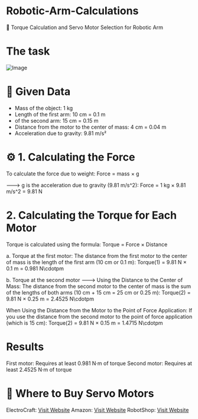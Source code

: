 # Robotic-Arm-Calculations
🦾 Torque Calculation and Servo Motor Selection for Robotic Arm




# The task 

![Image](https://github.com/user-attachments/assets/d44fbdf9-5ddd-48c7-8d72-0254c8ec0a1e)





# 📌 Given Data
- Mass of the object: 1 kg
- Length of the first arm: 10 cm = 0.1 m
- of the second arm: 15 cm = 0.15 m
- Distance from the motor to the center of mass: 4 cm = 0.04 m
- Acceleration due to gravity: 9.81 m/s²



# ⚙️ 1. Calculating the Force
To calculate the force due to weight:
Force = mass × g

---> g is the acceleration due to gravity (9.81 m/s^2):
Force = 1 kg × 9.81 m/s^2 = 9.81 N




#  2. Calculating the Torque for Each Motor
Torque is calculated using the formula:
Torque = Force × Distance


a. Torque at the first motor:
The distance from the first motor to the center of mass is the length of the first arm (10 cm or 0.1 m): Torque(1) = 9.81 N × 0.1 m = 0.981 N\cdotpm


b. Torque at the second motor ---> Using the Distance to the Center of Mass: 
The distance from the second motor to the center of mass is the sum of the lengths of both arms (10 cm + 15 cm = 25 cm or 0.25 m):
Torque(2) = 9.81 N × 0.25 m = 2.4525 N\cdotpm

When Using the Distance from the Motor to the Point of Force Application:
If you use the distance from the second motor to the point of force application (which is 15 cm):
Torque(2) = 9.81 N × 0.15 m = 1.4715 N\cdotpm




# Results
First motor: Requires at least 0.981 N·m of torque
Second motor: Requires at least 2.4525 N·m of torque




# 🛒 Where to Buy Servo Motors
ElectroCraft: [Visit Website](https://www.electrocraft.com/)
Amazon: [Visit Website](https://www.amazon.com/)
RobotShop: [Visit Website](https://www.robotshop.com/)
